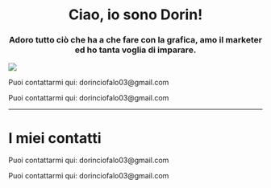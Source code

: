 <h1 align="center">Ciao, io sono Dorin!</h1>
<h3 align="center" color="red">Adoro tutto ciò che ha a che fare con la grafica, amo il marketer ed ho tanta voglia di imparare.</h3>
<img align="center" src="https://www.communicationvillage.com/blogs/wp-content/uploads/sites/2/2018/05/web-marketing.jpg" />
<p align="left">Puoi contattarmi qui: dorinciofalo03@gmail.com</p>
<p align="left">Puoi contattarmi qui: dorinciofalo03@gmail.com</p>
<hr>
<h1>I miei contatti</h1>
<p align="left">Puoi contattarmi qui: dorinciofalo03@gmail.com</p>
<p align="left">Puoi contattarmi qui: dorinciofalo03@gmail.com</p>
